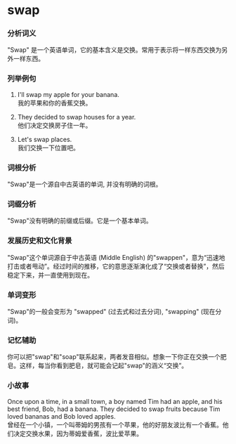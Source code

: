 # swap

### 分析词义

  

"Swap" 是一个英语单词，它的基本含义是交换。常用于表示将一样东西交换为另外一样东西。

  

### 列举例句

  

1.  I'll swap my apple for your banana.  
    我的苹果和你的香蕉交换。
    
      
    
2.  They decided to swap houses for a year.  
    他们决定交换房子住一年。
    
      
    
3.  Let's swap places.  
    我们交换一下位置吧。
    
      
    

  

### 词根分析

  

"Swap"是一个源自中古英语的单词, 并没有明确的词根。

  

### 词缀分析

  

"Swap"没有明确的前缀或后缀。它是一个基本单词。

  

### 发展历史和文化背景

  

"Swap"这个单词源自于中古英语 (Middle English) 的"swappen"，意为“迅速地打击或者甩动”。经过时间的推移，它的意思逐渐演化成了“交换或者替换”，然后稳定下来，并一直使用到现在。

  

### 单词变形

  

"Swap"的一般会变形为 "swapped" (过去式和过去分词), "swapping" (现在分词)。

  

### 记忆辅助

  

你可以把"swap"和"soap"联系起来，两者发音相似。想象一下你正在交换一个肥皂。这样，每当你看到肥皂，就可能会记起"swap"的涵义“交换”。

  

### 小故事

  

Once upon a time, in a small town, a boy named Tim had an apple, and his best friend, Bob, had a banana. They decided to swap fruits because Tim loved bananas and Bob loved apples.  
曾经在一个小镇，一个叫蒂姆的男孩有一个苹果，他的好朋友波比有一个香蕉。他们决定交换水果，因为蒂姆爱香蕉，波比爱苹果。
